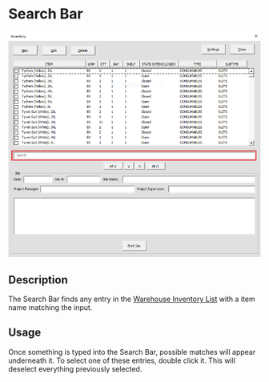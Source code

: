 # Search Bar

![Alt text](/images/image15.png "Search Bar")

## Description

The Search Bar finds any entry in the [Warehouse Inventory List](06_warehouse_inventory_list.md) with a item name matching the input.

## Usage

Once something is typed into the Search Bar, possible matches will appear underneath it. To select one of these entries, double click it. This will deselect everything previously selected.